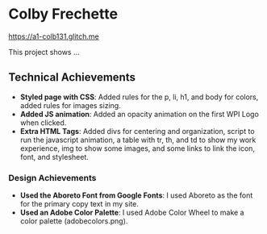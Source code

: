 # Colby Frechette
https://a1-colb131.glitch.me

This project shows ...

## Technical Achievements
- **Styled page with CSS**: Added rules for the p, li, h1, and body for colors, added rules for images sizing. 
- **Added JS animation**: Added an opacity animation on the first WPI Logo when clicked.
- **Extra HTML Tags**: Added divs for centering and organization, script to run the javascript animation, a table with tr, th, and td to show my work experience, img to show some images, and some links to link the icon, font,  and stylesheet.



### Design Achievements
- **Used the Aboreto Font from Google Fonts**: I used Aboreto as the font for the primary copy text in my site.
- **Used an Adobe Color Palette**: I used Adobe Color Wheel to make a color palette (adobecolors.png).
